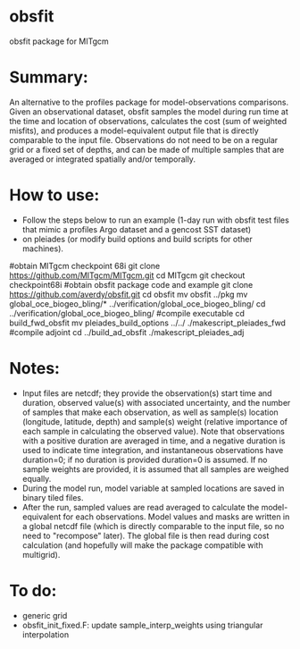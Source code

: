 # obsfit
obsfit package for MITgcm 


# Summary:
An alternative to the profiles package for model-observations comparisons. Given an observational dataset, obsfit samples the model during run time at the time and location of observations, calculates the cost (sum of weighted misfits), and produces a model-equivalent output file that is directly comparable to the input file. Observations do not need to be on a regular grid or a fixed set of depths, and can be made of multiple samples that are averaged or integrated spatially and/or temporally.


# How to use:
* Follow the steps below to run an example (1-day run with obsfit test files that mimic a profiles Argo dataset and a gencost SST dataset)
* on pleiades (or modify build options and build scripts for other machines).

#obtain MITgcm checkpoint 68i
git clone https://github.com/MITgcm/MITgcm.git
cd MITgcm
git checkout checkpoint68i
#obtain obsfit package code and example
git clone https://github.com/averdy/obsfit.git
cd obsfit
mv obsfit ../pkg
mv global_oce_biogeo_bling/* ../verification/global_oce_biogeo_bling/
cd ../verification/global_oce_biogeo_bling/
#compile executable
cd build_fwd_obsfit
mv pleiades_build_options ../../
./makescript_pleiades_fwd
#compile adjoint
cd ../build_ad_obsfit
./makescript_pleiades_adj


# Notes:
- Input files are netcdf; they provide the observation(s) start time and duration, observed value(s) with associated uncertainty, and the number of samples that make each observation, as well as sample(s) location (longitude, latitude, depth) and sample(s) weight (relative importance of each sample in calculating the observed value). Note that observations with a positive duration are averaged in time, and a negative duration is used to indicate time integration, and instantaneous observations have duration=0; if no duration is provided duration=0 is assumed. If no sample weights are provided, it is assumed that all samples are weighed equally.  
- During the model run, model variable at sampled locations are saved in binary tiled files.
- After the run, sampled values are read averaged to calculate the model-equivalent for each observations. Model values and masks are written in a global netcdf file (which is directly comparable to the input file, so no need to "recompose" later). The global file is then read during cost calculation (and hopefully will make the package compatible with multigrid).


# To do:
- generic grid
- obsfit_init_fixed.F: update sample_interp_weights using triangular interpolation
